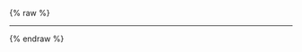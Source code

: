 ---
---

{% raw %}
<style>
  .btn-group * {
    box-shadow: none !important;
  }
  #reload-btn {
    margin-left: 0.5em;
  }
</style>
<section>
  <miso-ask-input>
  </miso-ask-input>
</section>
<script>
</script>
<hr>
<section>
  <miso-ask-answer></miso-ask-answer>
</section>
<script>
const misocmd = window.misocmd || (window.misocmd = []);
misocmd.push(() => {
  MisoClient.plugins.use('std:ui');
  const client = new MisoClient('...');
  const ask = client.ui.ask;
  ask.useSource(window.helpers.api);
  //ask.useApi('ask');
  //search.useLayout('list');
});
</script>
{% endraw %}
